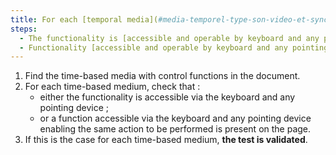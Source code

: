 ```yaml
---
title: For each [temporal media](#media-temporel-type-son-video-et-synchronise), does each feature check one of these conditions?
steps:
  - The functionality is [accessible and operable by keyboard and any pointing device](#accessible-and-operable-by-keyboard-and-any-pointing-device).
  - Functionality [accessible and operable by keyboard and any pointing device](#accessible-and-operable-by-keyboard-and-any-pointing-device) to perform the same action is present on the page.
---
```


1. Find the time-based media with control functions in the document.
2. For each time-based medium, check that :
   - either the functionality is accessible via the keyboard and any pointing device ;
   - or a function accessible via the keyboard and any pointing device enabling the same action to be performed is present on the page.
3. If this is the case for each time-based medium, **the test is validated**.
